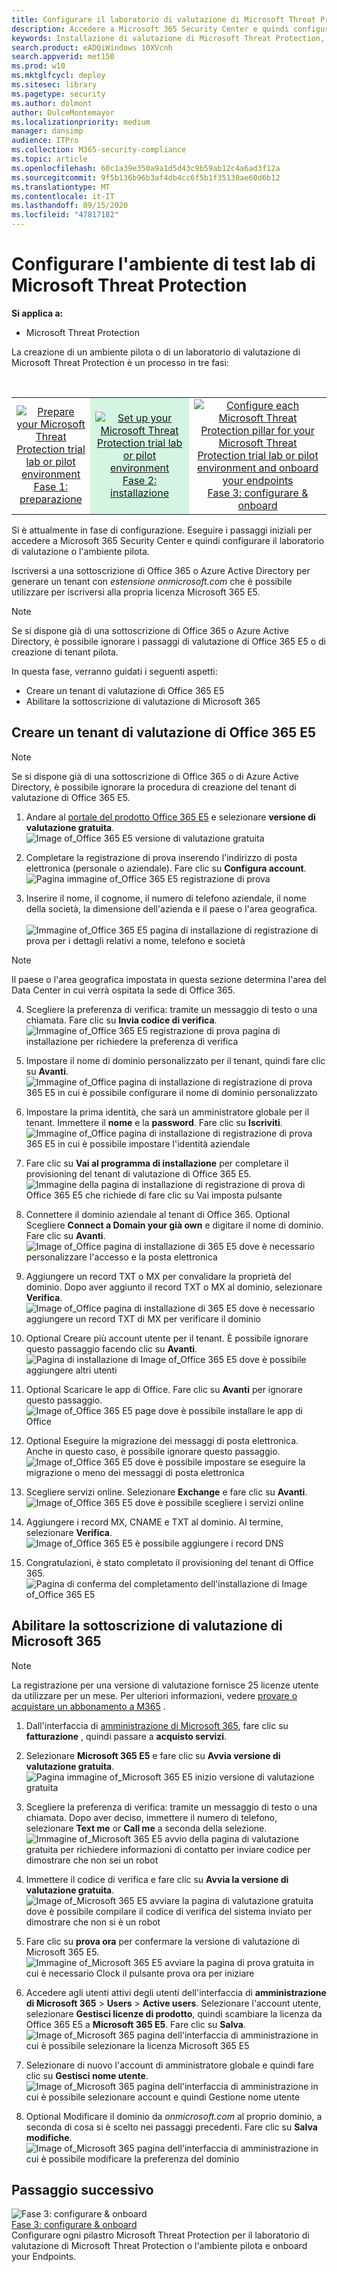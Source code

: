 ```yaml
---
title: Configurare il laboratorio di valutazione di Microsoft Threat Protection o l'ambiente pilota
description: Accedere a Microsoft 365 Security Center e quindi configurare l'ambiente di test lab di Microsoft Threat Protection
keywords: Installazione di valutazione di Microsoft Threat Protection, installazione pilota di Microsoft Threat Protection, provare Microsoft Threat Protection, Microsoft Threat Protection Evaluation Lab Setup
search.product: eADQiWindows 10XVcnh
search.appverid: met150
ms.prod: w10
ms.mktglfcycl: deploy
ms.sitesec: library
ms.pagetype: security
ms.author: dolmont
author: DulceMontemayor
ms.localizationpriority: medium
manager: dansimp
audience: ITPro
ms.collection: M365-security-compliance
ms.topic: article
ms.openlocfilehash: 60c1a39e350a9a1d5d43c9b59ab12c4a6ad3f12a
ms.sourcegitcommit: 9f5b136b96b3af4db4cc6f5b1f35130ae60d6b12
ms.translationtype: MT
ms.contentlocale: it-IT
ms.lasthandoff: 09/15/2020
ms.locfileid: "47817182"
---
```

# <a name="set-up-your-microsoft-threat-protection-trial-lab-environment"></a>Configurare l'ambiente di test lab di Microsoft Threat Protection 

**Si applica a:**
- Microsoft Threat Protection 


La creazione di un ambiente pilota o di un laboratorio di valutazione di Microsoft Threat Protection è un processo in tre fasi:

<br>
<table border="0" width="100%" align="center">
  <tr style="text-align:center;">
    <td align="center" style="width:25%; border:0;" >
      <a href= "https://docs.microsoft.com/microsoft-365/security/mtp/prepare-mtpeval?view=o365-worldwide"> 
        <img src="../../media/prepare.png" alt="Prepare your Microsoft Threat Protection trial lab or pilot environment" title="Preparare il laboratorio di valutazione di Microsoft Threat Protection o l'ambiente pilota" />
      <br/>Fase 1: preparazione </a><br>
    </td>
     <td align="center"bgcolor="#d5f5e3">
      <a href="https://docs.microsoft.com/microsoft-365/security/mtp/setup-mtpeval?view=o365-worldwide">
        <img src="../../media/setup.png" alt="Set up your Microsoft Threat Protection trial lab or pilot environment" title="Configurare il laboratorio di valutazione di Microsoft Threat Protection o l'ambiente pilota" />
      <br/>Fase 2: installazione </a><br>
    </td>
    <td align="center">
      <a href="https://docs.microsoft.com/microsoft-365/security/mtp/config-mtpeval?view=o365-worldwide">
        <img src="../../media/config-onboard.png" alt="
Configure each Microsoft Threat Protection pillar for your Microsoft Threat Protection trial lab or pilot environment and onboard your endpoints" title="
Configurare ogni pilastro Microsoft Threat Protection per il laboratorio di valutazione di Microsoft Threat Protection o l'ambiente pilota e onboard your Endpoints" />
      <br/>Fase 3: configurare & onboard </a><br>
</td>


  </tr>
</table>

Si è attualmente in fase di configurazione. Eseguire i passaggi iniziali per accedere a Microsoft 365 Security Center e quindi configurare il laboratorio di valutazione o l'ambiente pilota.

Iscriversi a una sottoscrizione di Office 365 o Azure Active Directory per generare un tenant con *estensione onmicrosoft.com* che è possibile utilizzare per iscriversi alla propria licenza Microsoft 365 E5. 

>[!NOTE]
>Se si dispone già di una sottoscrizione di Office 365 o Azure Active Directory, è possibile ignorare i passaggi di valutazione di Office 365 E5 o di creazione di tenant pilota.

In questa fase, verranno guidati i seguenti aspetti:
- Creare un tenant di valutazione di Office 365 E5
- Abilitare la sottoscrizione di valutazione di Microsoft 365


## <a name="create-an-office-365-e5-trial-tenant"></a>Creare un tenant di valutazione di Office 365 E5
>[!NOTE]
>Se si dispone già di una sottoscrizione di Office 365 o di Azure Active Directory, è possibile ignorare la procedura di creazione del tenant di valutazione di Office 365 E5.

1. Andare al [portale del prodotto Office 365 E5](https://www.microsoft.com/microsoft-365/business/office-365-enterprise-e5-business-software?activetab=pivot%3aoverviewtab) e selezionare **versione di valutazione gratuita**.
![Image of_Office 365 E5 versione di valutazione gratuita](../../media/mtp-eval-9.png) <br>
  
2. Completare la registrazione di prova inserendo l'indirizzo di posta elettronica (personale o aziendale). Fare clic su **Configura account**.
![Pagina immagine of_Office 365 E5 registrazione di prova](../../media/mtp-eval-10.png) <br> 

3. Inserire il nome, il cognome, il numero di telefono aziendale, il nome della società, la dimensione dell'azienda e il paese o l'area geografica.  
<br>![Immagine of_Office 365 E5 pagina di installazione di registrazione di prova per i dettagli relativi a nome, telefono e società](../../media/mtp-eval-11.png) <br>
>[!NOTE]
>Il paese o l'area geografica impostata in questa sezione determina l'area del Data Center in cui verrà ospitata la sede di Office 365.
  
4. Scegliere la preferenza di verifica: tramite un messaggio di testo o una chiamata. Fare clic su **Invia codice di verifica**. 
![Immagine of_Office 365 E5 registrazione di prova pagina di installazione per richiedere la preferenza di verifica](../../media/mtp-eval-12.png) <br>

5. Impostare il nome di dominio personalizzato per il tenant, quindi fare clic su **Avanti**.
<br>![Immagine of_Office pagina di installazione di registrazione di prova 365 E5 in cui è possibile configurare il nome di dominio personalizzato](../../media/mtp-eval-13.png) <br>
 
6. Impostare la prima identità, che sarà un amministratore globale per il tenant. Immettere il **nome** e la **password**. Fare clic su **Iscriviti**.
![Immagine of_Office pagina di installazione di registrazione di prova 365 E5 in cui è possibile impostare l'identità aziendale](../../media/mtp-eval-14.png) <br>

7. Fare clic su **Vai al programma di installazione** per completare il provisioning del tenant di valutazione di Office 365 E5.
<br>![Immagine della pagina di installazione di registrazione di prova di Office 365 E5 che richiede di fare clic su Vai imposta pulsante](../../media/mtp-eval-15.png) <br>

8. Connettere il dominio aziendale al tenant di Office 365. Optional Scegliere **Connect a Domain your già own** e digitare il nome di dominio. Fare clic su **Avanti**.
<br>![Image of_Office pagina di installazione di 365 E5 dove è necessario personalizzare l'accesso e la posta elettronica](../../media/mtp-eval-16.png) <br>
 
9. Aggiungere un record TXT o MX per convalidare la proprietà del dominio. Dopo aver aggiunto il record TXT o MX al dominio, selezionare **Verifica**.
<br>![Image of_Office pagina di installazione di 365 E5 dove è necessario aggiungere un record TXT di MX per verificare il dominio](../../media/mtp-eval-17.png) <br>
 
10. Optional Creare più account utente per il tenant. È possibile ignorare questo passaggio facendo clic su **Avanti**.
![Pagina di installazione di Image of_Office 365 E5 dove è possibile aggiungere altri utenti](../../media/mtp-eval-18.png) <br>
 
11. Optional Scaricare le app di Office. Fare clic su **Avanti** per ignorare questo passaggio. 
<br>![Image of_Office 365 E5 page dove è possibile installare le app di Office](../../media/mtp-eval-19.png) <br>

12. Optional Eseguire la migrazione dei messaggi di posta elettronica. Anche in questo caso, è possibile ignorare questo passaggio.
<br>![Image of_Office 365 E5 dove è possibile impostare se eseguire la migrazione o meno dei messaggi di posta elettronica](../../media/mtp-eval-20.png) <br>
 
13. Scegliere servizi online. Selezionare **Exchange** e fare clic su **Avanti**. 
<br>![Image of_Office 365 E5 dove è possibile scegliere i servizi online](../../media/mtp-eval-21.png) <br>

14. Aggiungere i record MX, CNAME e TXT al dominio. Al termine, selezionare **Verifica**.
<br>![Image of_Office 365 E5 è possibile aggiungere i record DNS](../../media/mtp-eval-22.png) <br>
 
15. Congratulazioni, è stato completato il provisioning del tenant di Office 365.
<br>![Pagina di conferma del completamento dell'installazione di Image of_Office 365 E5](../../media/mtp-eval-23.png) <br>

## <a name="enable-microsoft-365-trial-subscription"></a>Abilitare la sottoscrizione di valutazione di Microsoft 365

>[!NOTE]
>La registrazione per una versione di valutazione fornisce 25 licenze utente da utilizzare per un mese. Per ulteriori informazioni, vedere [provare o acquistare un abbonamento a M365](https://docs.microsoft.com/microsoft-365/commerce/try-or-buy-microsoft-365?view=o365-worldwide#try-or-buy-a-microsoft-365-subscription-1) .

1. Dall'interfaccia di [amministrazione di Microsoft 365](https://admin.microsoft.com/), fare clic su **fatturazione** , quindi passare a **acquisto servizi**.

2. Selezionare **Microsoft 365 E5** e fare clic su **Avvia versione di valutazione gratuita**. 
![Pagina immagine of_Microsoft 365 E5 inizio versione di valutazione gratuita](../../media/mtp-eval-24.png) <br>

3. Scegliere la preferenza di verifica: tramite un messaggio di testo o una chiamata. Dopo aver deciso, immettere il numero di telefono, selezionare **Text me** or **Call me** a seconda della selezione.
![Immagine of_Microsoft 365 E5 avvio della pagina di valutazione gratuita per richiedere informazioni di contatto per inviare codice per dimostrare che non sei un robot](../../media/mtp-eval-25.png) <br>
 
4. Immettere il codice di verifica e fare clic su **Avvia la versione di valutazione gratuita**. 
<br>![Image of_Microsoft 365 E5 avviare la pagina di valutazione gratuita dove è possibile compilare il codice di verifica del sistema inviato per dimostrare che non si è un robot](../../media/mtp-eval-26.png) <br>

5. Fare clic su **prova ora** per confermare la versione di valutazione di Microsoft 365 E5.
<br>![Immagine of_Microsoft 365 E5 avviare la pagina di prova gratuita in cui è necessario Clock il pulsante prova ora per iniziare](../../media/mtp-eval-27.png) <br>
 
6. Accedere agli utenti attivi degli utenti dell'interfaccia di **amministrazione di Microsoft 365**  >  **Users**  >  **Active users**. Selezionare l'account utente, selezionare **Gestisci licenze di prodotto**, quindi scambiare la licenza da Office 365 E5 a **Microsoft 365 E5**. Fare clic su **Salva**.
![Image of_Microsoft 365 pagina dell'interfaccia di amministrazione in cui è possibile selezionare la licenza Microsoft 365 E5](../../media/mtp-eval-28.png) <br>
 
7. Selezionare di nuovo l'account di amministratore globale e quindi fare clic su **Gestisci nome utente**.
<br>![Image of_Microsoft 365 pagina dell'interfaccia di amministrazione in cui è possibile selezionare account e quindi Gestione nome utente](../../media/mtp-eval-29.png) <br>

8. Optional Modificare il dominio da *onmicrosoft.com* al proprio dominio, a seconda di cosa si è scelto nei passaggi precedenti. Fare clic su **Salva modifiche**.
<br>![Image of_Microsoft 365 pagina dell'interfaccia di amministrazione in cui è possibile modificare la preferenza del dominio](../../media/mtp-eval-30.png) <br>



## <a name="next-step"></a>Passaggio successivo
![Fase 3: configurare & onboard](../../media/config-onboard.png) <br>[Fase 3: configurare & onboard](config-mtpeval.md) <br>Configurare ogni pilastro Microsoft Threat Protection per il laboratorio di valutazione di Microsoft Threat Protection o l'ambiente pilota e onboard your Endpoints.
